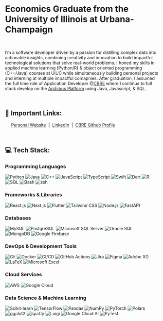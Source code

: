 
# Economics Graduate from the University of Illinois at Urbana-Champaign 

&nbsp;&nbsp;&nbsp;&nbsp;

I’m a software developer driven by a passion for distilling complex data into actionable insights, combining creativity and innovation to build impactful technological solutions that solve real-world problems. I honed my skills in applied machine learning (Python/R) & object oriented programming (C++/Java) courses at UIUC while simultaneously building personal projects and interning at multiple impactful comapnies. After graduation, I assumed the full time role of Application Developer @[CBRE](https://www.cbre.com/) where I continue to full stack develop on the [Archibus Platform](https://archibus.com/) using Java, Javascript, & SQL.

&nbsp;&nbsp;&nbsp;&nbsp;


## 🔗 Important Links:
&nbsp;&nbsp;&nbsp;&nbsp;
[Personal Website](https://www.aidanlynde.com/) &nbsp;| &nbsp;[LinkedIn](https://www.linkedin.com/in/aidan-lynde-1b97a31b4/) &nbsp;| &nbsp;[CBRE Github Profile](https://github.com/Aidan-Lynde?tab=overview&from=2024-10-01&to=2024-10-24) 


&nbsp;&nbsp;&nbsp;&nbsp;

## 💻 Tech Stack:
### Programming Languages
![Python](https://img.shields.io/badge/python-3670A0?style=for-the-badge&logo=python&logoColor=ffdd54) 
![Java](https://img.shields.io/badge/java-%23ED8B00.svg?style=for-the-badge&logo=java&logoColor=white) 
![C++](https://img.shields.io/badge/c++-%2300599C.svg?style=for-the-badge&logo=c%2B%2B&logoColor=white) 
![JavaScript](https://img.shields.io/badge/javascript-%23323330.svg?style=for-the-badge&logo=javascript&logoColor=%23F7DF1E) 
![TypeScript](https://img.shields.io/badge/typescript-%23007ACC.svg?style=for-the-badge&logo=typescript&logoColor=white)
![Swift](https://img.shields.io/badge/swift-F54A2A?style=for-the-badge&logo=swift&logoColor=white) 
![Dart](https://img.shields.io/badge/dart-%230175C2.svg?style=for-the-badge&logo=dart&logoColor=white)
![R](https://img.shields.io/badge/R-%23276DC3.svg?style=for-the-badge&logo=r&logoColor=white)
![SQL](https://img.shields.io/badge/sql-%23CC2927.svg?style=for-the-badge&logo=sql&logoColor=white)
![Bash](https://img.shields.io/badge/Bash-%23121011.svg?style=for-the-badge&logo=gnu-bash&logoColor=white)
![zsh](https://img.shields.io/badge/zsh-%23121011.svg?style=for-the-badge&logo=gnu-bash&logoColor=white)

### Frameworks & Libraries
![React.js](https://img.shields.io/badge/react-%2361DAFB.svg?style=for-the-badge&logo=react&logoColor=white)
![Next.js](https://img.shields.io/badge/next.js-%23000000.svg?style=for-the-badge&logo=next.js&logoColor=white)
![Flutter](https://img.shields.io/badge/Flutter-%2302569B.svg?style=for-the-badge&logo=Flutter&logoColor=white) 
![Tailwind CSS](https://img.shields.io/badge/tailwindcss-%2338B2AC.svg?style=for-the-badge&logo=tailwind-css&logoColor=white)
![Node.js](https://img.shields.io/badge/node.js-%2343853D.svg?style=for-the-badge&logo=node.js&logoColor=white)
![FastAPI](https://img.shields.io/badge/fastapi-%2300C7B7.svg?style=for-the-badge&logo=fastapi&logoColor=white)

### Databases
![MySQL](https://img.shields.io/badge/mysql-%2300f.svg?style=for-the-badge&logo=mysql&logoColor=white) 
![PostgreSQL](https://img.shields.io/badge/postgresql-%23336791.svg?style=for-the-badge&logo=postgresql&logoColor=white)
![Microsoft SQL Server](https://img.shields.io/badge/Microsoft%20SQL%20Server-CC2927?style=for-the-badge&logo=microsoft%20sql%20server&logoColor=white)
![Oracle SQL](https://img.shields.io/badge/oracle-%23F80000.svg?style=for-the-badge&logo=oracle&logoColor=white)
![MongoDB](https://img.shields.io/badge/mongodb-%2347A248.svg?style=for-the-badge&logo=mongodb&logoColor=white)
![Google Firebase](https://img.shields.io/badge/Firebase-%23039BE5.svg?style=for-the-badge&logo=firebase)

### DevOps & Development Tools
![Git](https://img.shields.io/badge/git-%23F05033.svg?style=for-the-badge&logo=git&logoColor=white)
![Docker](https://img.shields.io/badge/docker-%232496ED.svg?style=for-the-badge&logo=docker&logoColor=white)
![CI/CD](https://img.shields.io/badge/CI%2FCD-%23FFA500.svg?style=for-the-badge&logo=ci%2Fcd&logoColor=white)
![GitHub Actions](https://img.shields.io/badge/github%20actions-%232671E5.svg?style=for-the-badge&logo=githubactions&logoColor=white)
![Jira](https://img.shields.io/badge/jira-%230052CC.svg?style=for-the-badge&logo=jira&logoColor=white)
![Figma](https://img.shields.io/badge/figma-%23F24E1E.svg?style=for-the-badge&logo=figma&logoColor=white)
![Adobe XD](https://img.shields.io/badge/adobe%20xd-%23FF61F6.svg?style=for-the-badge&logo=adobexd&logoColor=white)
![LaTeX](https://img.shields.io/badge/latex-%23008080.svg?style=for-the-badge&logo=latex&logoColor=white)
![Microsoft Excel](https://img.shields.io/badge/microsoft%20excel-%23217346.svg?style=for-the-badge&logo=microsoftexcel&logoColor=white)

### Cloud Services
![AWS](https://img.shields.io/badge/AWS-%23FF9900.svg?style=for-the-badge&logo=amazon-aws&logoColor=white) 
![Google Cloud](https://img.shields.io/badge/Google%20Cloud-%234285F4.svg?style=for-the-badge&logo=google-cloud&logoColor=white)

### Data Science & Machine Learning
![Scikit-learn](https://img.shields.io/badge/scikit--learn-%23F7931E.svg?style=for-the-badge&logo=scikit-learn&logoColor=white)
![TensorFlow](https://img.shields.io/badge/tensorflow-%23FF6F00.svg?style=for-the-badge&logo=tensorflow&logoColor=white)
![Pandas](https://img.shields.io/badge/pandas-%23150458.svg?style=for-the-badge&logo=pandas&logoColor=white)
![NumPy](https://img.shields.io/badge/numpy-%23013243.svg?style=for-the-badge&logo=numpy&logoColor=white)
![PyTorch](https://img.shields.io/badge/pytorch-%23EE4C2C.svg?style=for-the-badge&logo=pytorch&logoColor=white)
![Polars](https://img.shields.io/badge/polars-%23F07E1A.svg?style=for-the-badge&logo=polars&logoColor=white)
![ggplot2](https://img.shields.io/badge/ggplot2-%23276DC3.svg?style=for-the-badge&logo=ggplot2&logoColor=white)
![spaCy](https://img.shields.io/badge/spaCy-%236D8FFF.svg?style=for-the-badge&logo=spacy&logoColor=white)
![Luigi](https://img.shields.io/badge/luigi-%2326A69A.svg?style=for-the-badge&logo=luigi&logoColor=white)
![Google Cloud AI](https://img.shields.io/badge/Google%20Cloud%20AI-%234285F4.svg?style=for-the-badge&logo=googlecloud&logoColor=white)
![PyTest](https://img.shields.io/badge/pytest-%23005080.svg?style=for-the-badge&logo=pytest&logoColor=white)

